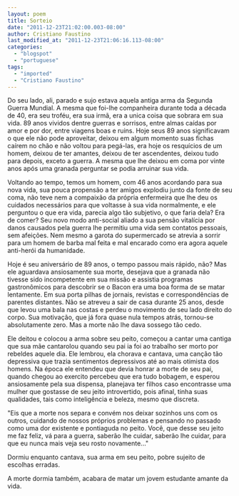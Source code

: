 ```yaml
---
layout: poem
title: Sorteio
date: "2011-12-23T21:02:00.003-08:00"
author: Cristiano Faustino
last_modified_at: "2011-12-23T21:06:16.113-08:00"
categories:
  - "blogspot"
  - "portuguese"
tags:
  - "imported"
  - "Cristiano Faustino"
---
```


Do seu lado, ali, parado e sujo estava aquela antiga arma da Segunda Guerra Mundial. A mesma que foi-lhe companheira durante toda a década de 40, era seu troféu, era sua irmã, era a unica coisa que sobrara em sua vida. 89 anos vividos dentre guerras e sorrisos, entre almas caídas por amor e por dor, entre viagens boas e ruins. Hoje seus 89 anos significavam o que ele não pode aproveitar, deixou em algum momento suas fichas caírem no chão e não voltou para pegá-las, era hoje os resquícios de um homem, deixou de ter amantes, deixou de ter ascendentes, deixou tudo para depois, exceto a guerra. A mesma que lhe deixou em coma por vinte anos após uma granada perguntar se podia arruinar sua vida.

Voltando ao tempo, temos um homem, com 46 anos acordando para sua nova vida, sua pouca propensão a ter amigos explodiu junto da fonte de seu coma, não teve nem a compaixão da própria enfermeira que lhe deu os cuidados necessários para que voltasse à sua vida normalmente, e ele perguntou o que era vida, parecia algo tão subjetivo, o que faria dela? Era de comer? Seu novo modo anti-social aliado a sua pensão vitalícia por danos causados pela guerra lhe permitiu uma vida sem contatos pessoais, sem afeições. Nem mesmo a garota do supermercado se atrevia a sorrir para um homem de barba mal feita e mal encarado como era agora aquele anti-herói da humanidade.

Hoje é seu aniversário de 89 anos, o tempo passou mais rápido, não? Mas ele aguardava ansiosamente sua morte, desejava que a granada não tivesse sido incompetente em sua missão e assistia programas gastronômicos para descobrir se o Bacon era uma boa forma de se matar lentamente. Em sua porta pilhas de jornais, revistas e correspondências de parentes distantes. Não se atreveu a sair de casa durante 25 anos, desde que levou uma bala nas costas e perdeu o movimento de seu lado direito do corpo. Sua motivação, que já fora quase nula tempos atrás, tornou-se absolutamente zero. Mas a morte não lhe dava sossego tão cedo.

Ele deitou e colocou a arma sobre seu peito, começou a cantar uma cantiga que sua mãe cantarolou quando seu pai ia foi ao trabalho ser morto por rebeldes aquele dia. Ele lembrou, ela chorava e cantava, uma canção tão depressiva que trazia sentimentos depressivos até ao mais otimista dos homens. Na época ele entendeu que devia honrar a morte de seu pai, quando chegou ao exercito percebeu que era tudo bobagem, e esperou ansiosamente pela sua dispensa, planejava ter filhos caso encontrasse uma mulher que gostasse de seu jeito introvertido, pois afinal, tinha suas qualidades, tais como inteligência e beleza, mesmo que discreta.

"Eis que a morte nos separa e convém nos deixar sozinhos uns com os outros, cuidando de nossos próprios problemas e pensando no passado como uma dor existente e pontiaguda no peito. Você, que desse seu jeito me faz feliz, vá para a guerra, saberão lhe cuidar, saberão lhe cuidar, para que eu nunca mais veja seu rosto novamente..."

Dormiu enquanto cantava, sua arma em seu peito, pobre sujeito de escolhas erradas.

A morte dormia também, acabara de matar um jovem estudante amante da vida.